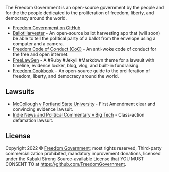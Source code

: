 The Freedom Government is an open-source government by the people and for the the people dedicated to the proliferation of freedom, liberty, and democracy around the world.

* [Freedom Government on GitHub](https://github.com/FreedomGovernment)
* [BallotHarvester](https://github.com/FreedomGovernment/BallotHarvester) - An open-source ballot harvesting app that (will soon) be able to tell the political party of a ballot from the envelope using a computer and a camera.
* [Freedom Code of Conduct (CoC)](https://github.com/FreedomGovernment/FreedomCookbook) - An anti-woke code of conduct for the free and open internet.
* [FreeLawGen](https://github.com/FreedomGovernment/FreeLawGen) - A #Ruby #Jekyll #Markdown theme for a lawsuit with timeline, evidence locker, blog, vlog, and built-in fundraising.
* [Freedom Cookbook](https://github.com/FreedomGovernment/FreedomCookbook) - An open-source guide to the proliferation of freedom, liberty, and democracy around the world.

## Lawsuits

* [McCollough v Portland State University](https://github.com/FreedomGovernment/McColloughVPortlandStateUniversity) - First Amendment clear and convincing evidence lawsuit.
* [Indie News and Political Commentary v Big Tech](https://github.com/FreedomGovernment/IndieNewsAndPoliticalCommentaryVBigTech) - Class-action defamation lawsuit.

## License

Copyright 2022 © [Freedom Government](https://github.com/FreedomGovernment); most rights reserved, Third-party commercialization prohibited, mandatory improvement donations, licensed under the Kabuki Strong Source-available License that YOU MUST CONSENT TO at <https://github.com/FreedomGovernment>.
